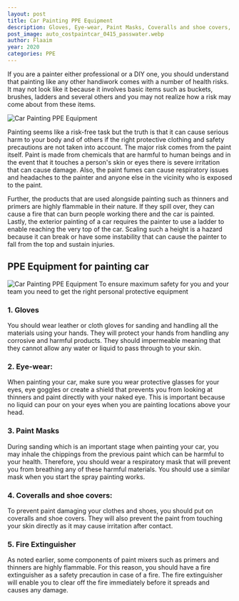 ```yaml
---
layout: post
title: Car Painting PPE Equipment
description: Gloves, Eye-wear, Paint Masks, Coveralls and shoe covers, Fire Extinguisher
post_image: auto_costpaintcar_0415_passwater.webp
author: Flaaim
year: 2020
categories: PPE
---
```


If you are a painter either professional or a DIY one, you should understand that painting like any other handiwork comes with a number of health risks. It may not look like it because it involves basic items such as buckets, brushes, ladders and several others and you may not realize how a risk may come about from these items.

![Car Painting PPE Equipment](https://safetyworkblog.com/assets/auto_costpaintcar_0415_passwater.webp)

Painting seems like a risk-free task but the truth is that it can cause serious harm to your body and of others if the right protective clothing and safety precautions are not taken into account. The major risk comes from the paint itself. Paint is made from chemicals that are harmful to human beings and in the event that it touches a person's skin or eyes there is severe irritation that can cause damage. Also, the paint fumes can cause respiratory issues and headaches to the painter and anyone else in the vicinity who is exposed to the paint.

Further, the products that are used alongside painting such as thinners and primers are highly flammable in their nature. If they spill over, they can cause a fire that can burn people working there and the car is painted. Lastly, the exterior painting of a car requires the painter to use a ladder to enable reaching the very top of the car. Scaling such a height is a hazard because it can break or have some instability that can cause the painter to fall from the top and sustain injuries.

## PPE Equipment for painting car

![Car Painting PPE Equipment](https://safetyworkblog.com/assets/ppm-maskingtape-automotive-00084.i6901-kIgxVJ-w1200-f1-l1.jpg)
To ensure maximum safety for you and your team you need to get the right personal protective equipment
### 1.  Gloves
You should wear leather or cloth gloves for sanding and handling all the materials using your hands. They will protect your hands from handling any corrosive and harmful products. They should impermeable meaning that they cannot allow any water or liquid to pass through to your skin.

### 2.  Eye-wear:
When painting your car, make sure you wear protective glasses for your eyes, eye goggles or create a shield that prevents you from looking at thinners and paint directly with your naked eye. This is important because no liquid can pour on your eyes when you are painting locations above your head.
### 3.  Paint Masks
During sanding which is an important stage when painting your car, you may inhale the chippings from the previous paint which can be harmful to your health. Therefore, you should wear a respiratory mask that will prevent you from breathing any of these harmful materials. You should use a similar mask when you start the spray painting works.
### 4.  Coveralls and shoe covers:
To prevent paint damaging your clothes and shoes, you should put on coveralls and shoe covers. They will also prevent the paint from touching your skin directly as it may cause irritation after contact.
### 5.  Fire Extinguisher
As noted earlier, some components of paint mixers such as primers and thinners are highly flammable. For this reason, you should have a fire extinguisher as a safety precaution in case of a fire. The fire extinguisher will enable you to clear off the fire immediately before it spreads and causes any damage.
